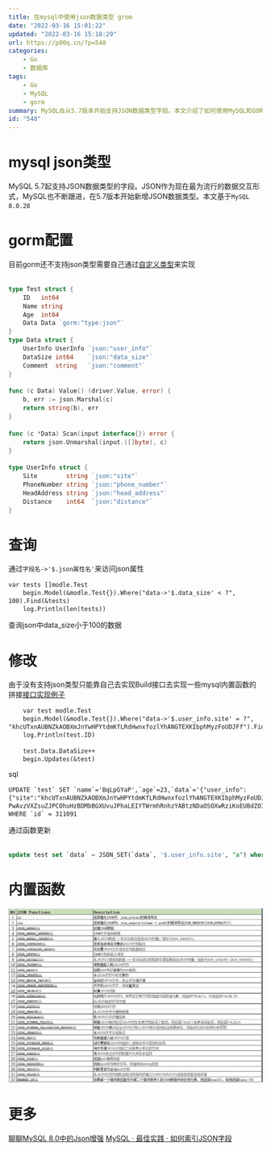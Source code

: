 ```yaml
---
title: 在mysql中使用json数据类型 grom
date: "2022-03-16 15:01:22"
updated: "2022-03-16 15:18:29"
url: https://p00q.cn/?p=548
categories:
    - Go
    - 数据库
tags:
    - Go
    - MySQL
    - gorm
summary: MySQL自从5.7版本开始支持JSON数据类型字段。本文介绍了如何使用MySQL和GORM库操作JSON类型的数据。首先，需要自定义数据类型来支持JSON字段，并实现Value和Scan接口。然后，可以通过语句"字段名->'$.json属性名'"来访问JSON属性，并进行查询和修改操作。此外，还介绍了一些MySQL内置函数用于操作JSON数据。更多详细信息可以参考附带的链接。
id: "548"
---
```


# mysql json类型

MySQL 5.7起支持JSON数据类型的字段。JSON作为现在最为流行的数据交互形式，MySQL也不断跟进，在5.7版本开始新增JSON数据类型。本文基于`MySQL 8.0.28`

# gorm配置
目前gorm还不支持json类型需要自己通过[自定义类型](https://gorm.io/docs/data_types.html#Implements-Customized-Data-Type)来实现
```go

type Test struct {
	ID   int64 
	Name string
	Age  int64
	Data Data `gorm:"type:json"`
}
type Data struct {
	UserInfo UserInfo `json:"user_info"`
	DataSize int64    `json:"data_size"`
	Comment  string   `json:"comment"`
}

func (c Data) Value() (driver.Value, error) {
	b, err := json.Marshal(c)
	return string(b), err
}

func (c *Data) Scan(input interface{}) error {
	return json.Unmarshal(input.([]byte), c)
}

type UserInfo struct {
	Site        string `json:"site"`
	PhoneNumber string `json:"phone_number"`
	HeadAddress string `json:"head_address"`
	Distance    int64  `json:"distance"`
}

```
# 查询

通过`字段名->'$.json属性名'`来访问json属性
```
var tests []modle.Test
	begin.Model(&modle.Test{}).Where("data->'$.data_size' < ?", 100).Find(&tests)
	log.Println(len(tests))
```
查询json中data_size小于100的数据

# 修改
由于没有支持json类型只能靠自己去实现Build接口去实现一些mysql内置函数的拼接[接口实现例子](https://github.com/go-gorm/datatypes/blob/master/json.go#L133)
```
	var test modle.Test
	begin.Model(&modle.Test{}).Where("data->'$.user_info.site' = ?", "khcUTxnAUBNZkAOBXmJnYwHPYtdmKfLRdHwnxfozlYhANGTEXKIbphMyzFoUDJFf").Find(&test)
	log.Println(test.ID)

	test.Data.DataSize++
	begin.Updates(&test)
```
sql
```
UPDATE `test` SET `name`='BqLpGYaP',`age`=23,`data`='{"user_info":{"site":"khcUTxnAUBNZkAOBXmJnYwHPYtdmKfLRdHwnxfozlYhANGTEXKIbphMyzFoUDJFf","phone_number":"padWxlWJrOQ","head_address":"YAZxSORyWOdoXdjvnuixBJU
PwAvzVXZsuZJPCOhuHzBDMbBGXUvuJPhaLEIYTWrmhRnhzYABtzNDaOSOXwRziKoEUBdZOIOhzZNoncfjFodkYglnqudLUevHrOlAoPki","distance":835},"data_size":849,"comment":"ufDErrgfktIVDCbnFinqfUQbWEAMiEEawhlPjWAIOOXYyjqzObjcvFrTBzEzChZlaKpBEpTfzDaJjgicZzdiNWMADdwIFvHzcbylnTKVjwWNUBVpfjdkUlysPtjdZxAk"}' WHERE `id` = 311091
```
通过函数更新
```sql

update test set `data` = JSON_SET(`data`, '$.user_info.site', "a") where id =311091;
```

# 内置函数
![924df2314068a62aad5d439c96e77585.jpg](../res/img/548-1.jpg)

# 更多
[聊聊MySQL 8.0中的Json增强](https://www.51cto.com/article/665187.html)
[MySQL · 最佳实践 · 如何索引JSON字段](http://mysql.taobao.org/monthly/2017/12/09/)
